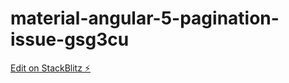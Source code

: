 # material-angular-5-pagination-issue-gsg3cu

[Edit on StackBlitz ⚡️](https://stackblitz.com/edit/material-angular-5-pagination-issue-gsg3cu)